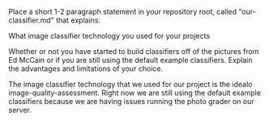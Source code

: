 Place a short 1-2 paragraph statement in your repository root, called "our-classifier.md" that explains:

What image classifier technology you used for your projects

Whether or not you have started to build classifiers off of the pictures from Ed McCain or if you are still using the default example classifiers. 
Explain the advantages and limitations of your choice.



The image classifier technology that we used for our project is the idealo image-quality-assessment. Right now we are still using the default example classifiers because we are having issues running the photo grader on our server.
